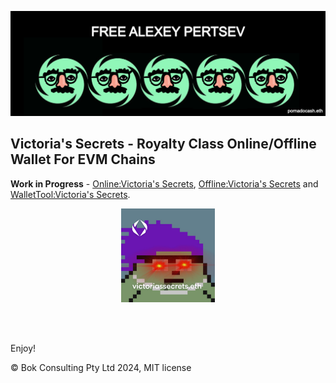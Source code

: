 ![](https://raw.githubusercontent.com/bokkypoobah/ChungoIntelligenceAgency/main/PornadoCash/freealexeypertsev.png)

## Victoria's Secrets -  Royalty Class Online/Offline Wallet For EVM Chains

**Work in Progress** - [Online:Victoria's Secrets](https://bokkypoobah.github.io/VictoriasSecrets/online.html), [Offline:Victoria's Secrets](https://bokkypoobah.github.io/VictoriasSecrets/offline.html) and [WalletTool:Victoria's Secrets](https://bokkypoobah.github.io/VictoriasSecrets/wallettool.html).

<p align="center">
  <img height="150" src="https://raw.githubusercontent.com/bokkypoobah/VictoriasSecrets/main/images/victoriassecrets.png" />
</p>

<br />

<br />

Enjoy!

© Bok Consulting Pty Ltd 2024, MIT license

